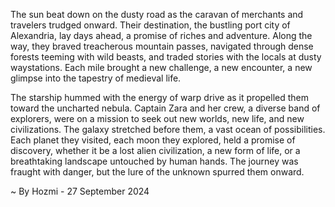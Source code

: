 
The sun beat down on the dusty road as the caravan of merchants and travelers trudged onward. Their destination, the bustling port city of Alexandria, lay days ahead, a promise of riches and adventure. Along the way, they braved treacherous mountain passes, navigated through dense forests teeming with wild beasts, and traded stories with the locals at dusty waystations. Each mile brought a new challenge, a new encounter, a new glimpse into the tapestry of medieval life.

The starship hummed with the energy of warp drive as it propelled them toward the uncharted nebula. Captain Zara and her crew, a diverse band of explorers, were on a mission to seek out new worlds, new life, and new civilizations. The galaxy stretched before them, a vast ocean of possibilities. Each planet they visited, each moon they explored, held a promise of discovery, whether it be a lost alien civilization, a new form of life, or a breathtaking landscape untouched by human hands. The journey was fraught with danger, but the lure of the unknown spurred them onward. 

~ By Hozmi - 27 September 2024
